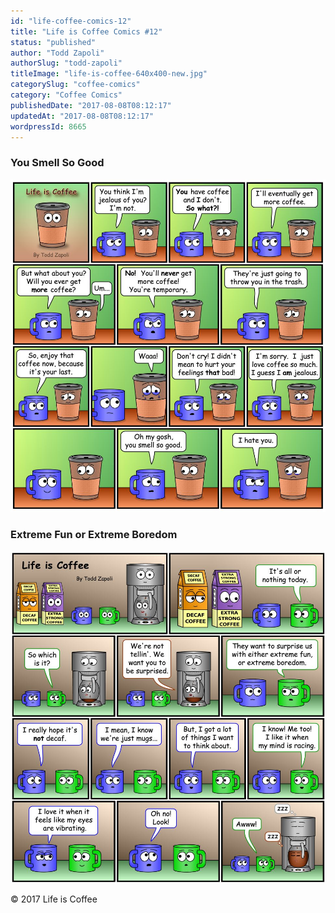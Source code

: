 ```yaml
---
id: "life-coffee-comics-12"
title: "Life is Coffee Comics #12"
status: "published"
author: "Todd Zapoli"
authorSlug: "todd-zapoli"
titleImage: "life-is-coffee-640x400-new.jpg"
categorySlug: "coffee-comics"
category: "Coffee Comics"
publishedDate: "2017-08-08T08:12:17"
updatedAt: "2017-08-08T08:12:17"
wordpressId: 8665
---
```


### You Smell So Good

![Coffee Comic - You Smell So Good](you-smell-so-good.jpg)

### Extreme Fun or Extreme Boredom

![Coffee Comic - Extreme fun or Extreme Boredom](extreme-fun-or-boredom.jpg)

© 2017 Life is Coffee